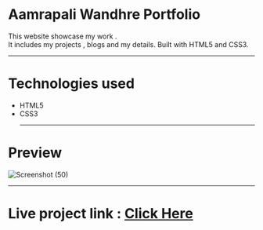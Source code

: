 # Aamrapali Wandhre Portfolio<br>
This website showcase my work . <br>It includes my projects , blogs and my details. Built with HTML5 and CSS3.<hr> 
# Technologies used<br>
* HTML5
* CSS3<hr>
# Preview 

![Screenshot (50)](https://user-images.githubusercontent.com/78811462/135026564-6cd6a99d-fbb9-4306-a113-eb1e09c46752.png) <hr>

# Live project link : [Click Here](https://aamrapali-wandhre.netlify.app)
